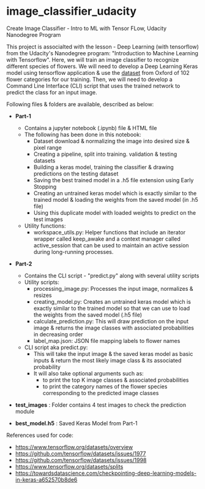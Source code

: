 # image_classifier_udacity
Create Image Classifier - Intro to ML with Tensor FLow, Udacity Nanodegree Program

This project is associalted with the lesson - Deep Learning (with tensorflow) from the Udacity's Nanodegree program: "Introduction to Machine Learning with Tensorflow".
Here, we will train an image classifier to recognize different species of flowers. We will need to develop a Deep Learning Keras model using tensorflow application & use the [dataset](https://www.robots.ox.ac.uk/~vgg/data/flowers/102/index.html) from Oxford of 102 flower categories for our training. Then, we will need to develop a Command Line Interface (CLI) script that uses the trained network to predict the class for an input image. 

Following files & folders are available, described as below:

- **Part-1**
  - Contains a jupyter notebook (.ipynb) file & HTML file
  - The following has been done in this notebook:
    - Dataset download & normalizing the image into desired size & pixel range
    - Creating a pipeline, split into training. validation & testing datasets
    - Building a keras model, training the classifier & drawing predictions on the testing dataset
    - Saving the best trained model in a .h5 file extension using Early Stopping
    - Creating an untrained keras model which is exactly similar to the trained model & loading the weights from the saved model (in .h5 file)
    - Using this duplicate model with loaded weights to predict on the test images
   - Utility functions: 
     - workspace_utils.py: Helper functions that include an iterator wrapper called keep_awake and a context manager called active_session that can be used to maintain an active session during long-running processes.
     
- **Part-2**
  - Contains the CLI script - "predict.py" along with several utility scripts
  - Utility scripts:
    - processing_image.py: Processes the input image, normalizes & resizes
    - creating_model.py: Creates an untrained keras model which is exactly similar to the trained model so that we can use to load the weights from the saved model (.h5 file)
    - calculate_prediction.py: This will draw prediction on the input image & returns the image classes with associated probabilities in decreasing order
    - label_map.json: JSON file mapping labels to flower names
   - CLI script aka predict.py: 
     - This will take the input image & the saved keras model as basic inputs & return the most likely image class & its associated probability
     - It will also take optional arguments such as:
       - to print the top K image classes & associated probabilities
       - to print the category names of the flower species corresponding to the predicted image classes
       
- **test_images** : Folder contains 4 test images to check the prediction module
- **best_model.h5** : Saved Keras Model from Part-1




References used for code:
- https://www.tensorflow.org/datasets/overview
- https://github.com/tensorflow/datasets/issues/1977
- https://github.com/tensorflow/datasets/issues/1998 
- https://www.tensorflow.org/datasets/splits
- https://towardsdatascience.com/checkpointing-deep-learning-models-in-keras-a652570b8de6
